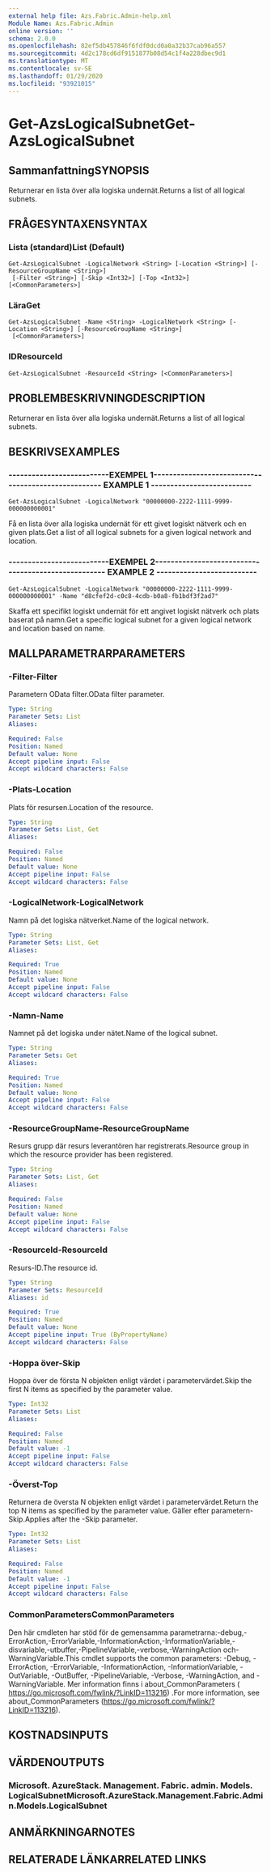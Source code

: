 ```yaml
---
external help file: Azs.Fabric.Admin-help.xml
Module Name: Azs.Fabric.Admin
online version: ''
schema: 2.0.0
ms.openlocfilehash: 82ef5db457846f6fdf0dcd0a0a32b37cab96a557
ms.sourcegitcommit: 4d2c178cd6df9151877b08d54c1f4a228dbec9d1
ms.translationtype: MT
ms.contentlocale: sv-SE
ms.lasthandoff: 01/29/2020
ms.locfileid: "93921015"
---
```

# <span data-ttu-id="9b161-101">Get-AzsLogicalSubnet</span><span class="sxs-lookup"><span data-stu-id="9b161-101">Get-AzsLogicalSubnet</span></span>

## <span data-ttu-id="9b161-102">Sammanfattning</span><span class="sxs-lookup"><span data-stu-id="9b161-102">SYNOPSIS</span></span>
<span data-ttu-id="9b161-103">Returnerar en lista över alla logiska undernät.</span><span class="sxs-lookup"><span data-stu-id="9b161-103">Returns a list of all logical subnets.</span></span>

## <span data-ttu-id="9b161-104">FRÅGESYNTAXEN</span><span class="sxs-lookup"><span data-stu-id="9b161-104">SYNTAX</span></span>

### <span data-ttu-id="9b161-105">Lista (standard)</span><span class="sxs-lookup"><span data-stu-id="9b161-105">List (Default)</span></span>
```
Get-AzsLogicalSubnet -LogicalNetwork <String> [-Location <String>] [-ResourceGroupName <String>]
 [-Filter <String>] [-Skip <Int32>] [-Top <Int32>] [<CommonParameters>]
```

### <span data-ttu-id="9b161-106">Lära</span><span class="sxs-lookup"><span data-stu-id="9b161-106">Get</span></span>
```
Get-AzsLogicalSubnet -Name <String> -LogicalNetwork <String> [-Location <String>] [-ResourceGroupName <String>]
 [<CommonParameters>]
```

### <span data-ttu-id="9b161-107">ID</span><span class="sxs-lookup"><span data-stu-id="9b161-107">ResourceId</span></span>
```
Get-AzsLogicalSubnet -ResourceId <String> [<CommonParameters>]
```

## <span data-ttu-id="9b161-108">PROBLEMBESKRIVNING</span><span class="sxs-lookup"><span data-stu-id="9b161-108">DESCRIPTION</span></span>
<span data-ttu-id="9b161-109">Returnerar en lista över alla logiska undernät.</span><span class="sxs-lookup"><span data-stu-id="9b161-109">Returns a list of all logical subnets.</span></span>

## <span data-ttu-id="9b161-110">BESKRIVS</span><span class="sxs-lookup"><span data-stu-id="9b161-110">EXAMPLES</span></span>

### <span data-ttu-id="9b161-111">--------------------------EXEMPEL 1--------------------------</span><span class="sxs-lookup"><span data-stu-id="9b161-111">-------------------------- EXAMPLE 1 --------------------------</span></span>
```
Get-AzsLogicalSubnet -LogicalNetwork "00000000-2222-1111-9999-000000000001"
```

<span data-ttu-id="9b161-112">Få en lista över alla logiska undernät för ett givet logiskt nätverk och en given plats.</span><span class="sxs-lookup"><span data-stu-id="9b161-112">Get a list of all logical subnets for a given logical network and location.</span></span>

### <span data-ttu-id="9b161-113">--------------------------EXEMPEL 2--------------------------</span><span class="sxs-lookup"><span data-stu-id="9b161-113">-------------------------- EXAMPLE 2 --------------------------</span></span>
```
Get-AzsLogicalSubnet -LogicalNetwork "00000000-2222-1111-9999-000000000001" -Name "d8cfef2d-c0c8-4cdb-b0a8-fb1bdf3f2ad7"
```

<span data-ttu-id="9b161-114">Skaffa ett specifikt logiskt undernät för ett angivet logiskt nätverk och plats baserat på namn.</span><span class="sxs-lookup"><span data-stu-id="9b161-114">Get a specific logical subnet for a given logical network and location based on name.</span></span>

## <span data-ttu-id="9b161-115">MALLPARAMETRAR</span><span class="sxs-lookup"><span data-stu-id="9b161-115">PARAMETERS</span></span>

### <span data-ttu-id="9b161-116">-Filter</span><span class="sxs-lookup"><span data-stu-id="9b161-116">-Filter</span></span>
<span data-ttu-id="9b161-117">Parametern OData filter.</span><span class="sxs-lookup"><span data-stu-id="9b161-117">OData filter parameter.</span></span>

```yaml
Type: String
Parameter Sets: List
Aliases: 

Required: False
Position: Named
Default value: None
Accept pipeline input: False
Accept wildcard characters: False
```

### <span data-ttu-id="9b161-118">-Plats</span><span class="sxs-lookup"><span data-stu-id="9b161-118">-Location</span></span>
<span data-ttu-id="9b161-119">Plats för resursen.</span><span class="sxs-lookup"><span data-stu-id="9b161-119">Location of the resource.</span></span>

```yaml
Type: String
Parameter Sets: List, Get
Aliases: 

Required: False
Position: Named
Default value: None
Accept pipeline input: False
Accept wildcard characters: False
```

### <span data-ttu-id="9b161-120">-LogicalNetwork</span><span class="sxs-lookup"><span data-stu-id="9b161-120">-LogicalNetwork</span></span>
<span data-ttu-id="9b161-121">Namn på det logiska nätverket.</span><span class="sxs-lookup"><span data-stu-id="9b161-121">Name of the logical network.</span></span>

```yaml
Type: String
Parameter Sets: List, Get
Aliases: 

Required: True
Position: Named
Default value: None
Accept pipeline input: False
Accept wildcard characters: False
```

### <span data-ttu-id="9b161-122">-Namn</span><span class="sxs-lookup"><span data-stu-id="9b161-122">-Name</span></span>
<span data-ttu-id="9b161-123">Namnet på det logiska under nätet.</span><span class="sxs-lookup"><span data-stu-id="9b161-123">Name of the logical subnet.</span></span>

```yaml
Type: String
Parameter Sets: Get
Aliases: 

Required: True
Position: Named
Default value: None
Accept pipeline input: False
Accept wildcard characters: False
```

### <span data-ttu-id="9b161-124">-ResourceGroupName</span><span class="sxs-lookup"><span data-stu-id="9b161-124">-ResourceGroupName</span></span>
<span data-ttu-id="9b161-125">Resurs grupp där resurs leverantören har registrerats.</span><span class="sxs-lookup"><span data-stu-id="9b161-125">Resource group in which the resource provider has been registered.</span></span>

```yaml
Type: String
Parameter Sets: List, Get
Aliases: 

Required: False
Position: Named
Default value: None
Accept pipeline input: False
Accept wildcard characters: False
```

### <span data-ttu-id="9b161-126">-ResourceId</span><span class="sxs-lookup"><span data-stu-id="9b161-126">-ResourceId</span></span>
<span data-ttu-id="9b161-127">Resurs-ID.</span><span class="sxs-lookup"><span data-stu-id="9b161-127">The resource id.</span></span>

```yaml
Type: String
Parameter Sets: ResourceId
Aliases: id

Required: True
Position: Named
Default value: None
Accept pipeline input: True (ByPropertyName)
Accept wildcard characters: False
```

### <span data-ttu-id="9b161-128">-Hoppa över</span><span class="sxs-lookup"><span data-stu-id="9b161-128">-Skip</span></span>
<span data-ttu-id="9b161-129">Hoppa över de första N objekten enligt värdet i parametervärdet.</span><span class="sxs-lookup"><span data-stu-id="9b161-129">Skip the first N items as specified by the parameter value.</span></span>

```yaml
Type: Int32
Parameter Sets: List
Aliases: 

Required: False
Position: Named
Default value: -1
Accept pipeline input: False
Accept wildcard characters: False
```

### <span data-ttu-id="9b161-130">-Överst</span><span class="sxs-lookup"><span data-stu-id="9b161-130">-Top</span></span>
<span data-ttu-id="9b161-131">Returnera de översta N objekten enligt värdet i parametervärdet.</span><span class="sxs-lookup"><span data-stu-id="9b161-131">Return the top N items as specified by the parameter value.</span></span>
<span data-ttu-id="9b161-132">Gäller efter parametern-Skip.</span><span class="sxs-lookup"><span data-stu-id="9b161-132">Applies after the -Skip parameter.</span></span>

```yaml
Type: Int32
Parameter Sets: List
Aliases: 

Required: False
Position: Named
Default value: -1
Accept pipeline input: False
Accept wildcard characters: False
```

### <span data-ttu-id="9b161-133">CommonParameters</span><span class="sxs-lookup"><span data-stu-id="9b161-133">CommonParameters</span></span>
<span data-ttu-id="9b161-134">Den här cmdleten har stöd för de gemensamma parametrarna:-debug,-ErrorAction,-ErrorVariable,-InformationAction,-InformationVariable,-disvariable,-utbuffer,-PipelineVariable,-verbose,-WarningAction och-WarningVariable.</span><span class="sxs-lookup"><span data-stu-id="9b161-134">This cmdlet supports the common parameters: -Debug, -ErrorAction, -ErrorVariable, -InformationAction, -InformationVariable, -OutVariable, -OutBuffer, -PipelineVariable, -Verbose, -WarningAction, and -WarningVariable.</span></span> <span data-ttu-id="9b161-135">Mer information finns i about_CommonParameters ( https://go.microsoft.com/fwlink/?LinkID=113216) .</span><span class="sxs-lookup"><span data-stu-id="9b161-135">For more information, see about_CommonParameters (https://go.microsoft.com/fwlink/?LinkID=113216).</span></span>

## <span data-ttu-id="9b161-136">KOSTNADS</span><span class="sxs-lookup"><span data-stu-id="9b161-136">INPUTS</span></span>

## <span data-ttu-id="9b161-137">VÄRDEN</span><span class="sxs-lookup"><span data-stu-id="9b161-137">OUTPUTS</span></span>

### <span data-ttu-id="9b161-138">Microsoft. AzureStack. Management. Fabric. admin. Models. LogicalSubnet</span><span class="sxs-lookup"><span data-stu-id="9b161-138">Microsoft.AzureStack.Management.Fabric.Admin.Models.LogicalSubnet</span></span>

## <span data-ttu-id="9b161-139">ANMÄRKNINGAR</span><span class="sxs-lookup"><span data-stu-id="9b161-139">NOTES</span></span>

## <span data-ttu-id="9b161-140">RELATERADE LÄNKAR</span><span class="sxs-lookup"><span data-stu-id="9b161-140">RELATED LINKS</span></span>

